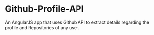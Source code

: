 # Github-Profile-API
An AngularJS app that uses Github API to extract details regarding the profile and Repositories of any user.
